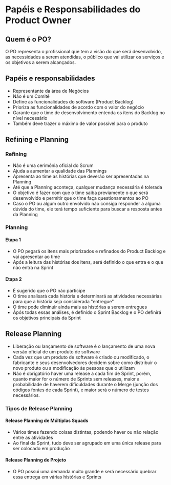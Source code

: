 # Papéis e Responsabilidades do Product Owner

## Quem é o PO?
O PO representa o profissional que tem a visão do que será desenvolvido, as necessidades a serem atendidas, o público que vai utilizar os serviços e os objetivos a serem alcançados.

## Papéis e responsabilidades
- Representante da área de Negócios
- Não é um Comitê
- Define as funcionalidades do software (Product Backlog)
- Prioriza as funcionalidades de acordo com o valor do negócio
- Garante que o time de desenvolvimento entenda os itens do Backlog no nível necessário
- Também deve trazer o máximo de valor possível para o produto

## Refining e Planning

### Refining
- Não é uma cerimônia oficial do Scrum
- Ajuda a aumentar a qualidade das Plannings
- Apresenta ao time as histórias que deverão ser apresentadas na Planning
- Até que a Planning aconteça, qualquer mudança necessária é tolerada
- O objetivo é fazer com que o time saiba previamente o que será desenvolvido e permitir que o time faça questionamentos ao PO
- Caso o PO ou algum outro envolvido não consiga responder a alguma dúvida do time, ele terá tempo suficiente para buscar a resposta antes da Planning

### Planning

#### Etapa 1
- O PO pegará os itens mais priorizados e refinados do Product Backlog e vai apresentar ao time
- Após a leitura das histórias dos itens, será definido o que entra e o que não entra na Sprint

#### Etapa 2
- É sugerido que o PO não participe
- O time analisará cada história e determinará as atividades necessárias para que a história seja considerada "entregue"
- O time pode diminuir ainda mais as histórias a serem entregues
- Ápós todas essas análises, é definido o Sprint Backlog e o PO definirá os objetivos principais da Sprint

## Release Planning
- Liberação ou lançamento de software é o lançamento de uma nova versão oficial de um produto de software
- Cada vez que um produto de software é criado ou modificado, o fabricante e seus desenvolvedores decidem sobre como distribuir o novo produto ou a modificação às pessoas que o utilizam
- Não é obrigatório haver uma release a cada fim de Sprint, porém, quanto maior for o número de Sprints sem releases, maior a probabilidade de haverem dificuldades durante o Merge (junção dos códigos fontes de cada Sprint), e maior será o número de testes necessários.

### Tipos de Release Planning

#### Release Planning de Múltiplas Squads
- Vários times fazendo coisas distintas, podendo haver ou não relação entre as atividades
- Ao final da Sprint, tudo deve ser agrupado em uma única release para ser colocado em produção

#### Release Planning de Projeto
- O PO possui uma demanda muito grande e será necessário quebrar essa entrega em várias histórias e Sprints
